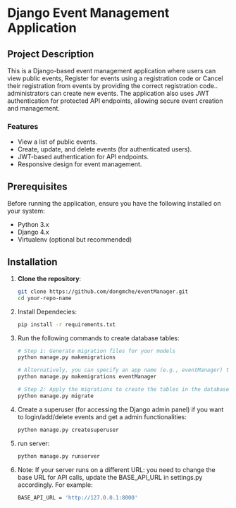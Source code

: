 # Django Event Management Application

## Project Description
This is a Django-based event management application where users can view public events, Register for events using a registration code or Cancel their registration from events by providing the correct registration code.. administrators can create new events. The application also uses JWT authentication for protected API endpoints, allowing secure event creation and management.

### Features
- View a list of public events.
- Create, update, and delete events (for authenticated users).
- JWT-based authentication for API endpoints.
- Responsive design for event management.
  
## Prerequisites
Before running the application, ensure you have the following installed on your system:
- Python 3.x
- Django 4.x
- Virtualenv (optional but recommended)
  
## Installation

1. **Clone the repository**:
   ```bash
   git clone https://github.com/dongmche/eventManager.git
   cd your-repo-name
   
2. Install Dependecies:
    ```bash
    pip install -r requirements.txt

3. Run the following commands to create database tables:
    ```bash
   # Step 1: Generate migration files for your models
   python manage.py makemigrations
   
   # Alternatively, you can specify an app name (e.g., eventManager) to create migrations for that app:
   python manage.py makemigrations eventManager
   
   # Step 2: Apply the migrations to create the tables in the database
   python manage.py migrate

4. Create a superuser (for accessing the Django admin panel) if you want to login/add/delete events and get a admin functionalities:
    ```bash
   python manage.py createsuperuser

5. run server:
    ```bash
   python manage.py runserver

6. Note: If your server runs on a different URL: you need to change the base URL for API calls, update the BASE_API_URL in settings.py accordingly. For example:
    ```bash
    BASE_API_URL = 'http://127.0.0.1:8000'
